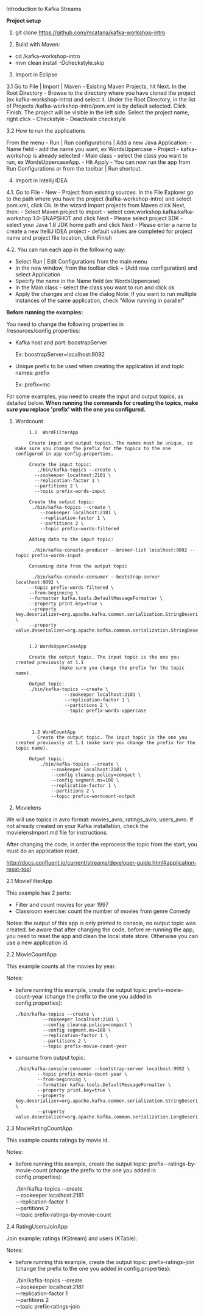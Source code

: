 Introduction to Kafka Streams

**Project setup**

1. git clone https://github.com/mcatana/kafka-workshop-intro

2. Build with Maven:

  - cd /kafka-workshop-intro
  - mvn clean install -Dcheckstyle.skip

3. Import in Eclipse

  3.1 Go to File | Import | Maven - Existing Maven Projects, hit Next.
  	In the Root Directory - Browse to the directory where you have cloned the project (ex kafka-workshop-intro) and select it.
  	Under the Root Directory, in the list of Projects /kafka-workshop-intro/pom.xml is by default selected. Click Finish.
    The project will be visible in the left side. Select the project name, right click - Checkstyle - Deactivate checkstyle

  3.2 How to run the applications

  From the menu - Run | Run configurations | Add a new Java Application:
    - Name field - add the name you want, ex WordsUppercase
    - Project - kafka-workshop is already selected
    - Main class - select the class you want to run, ex WordsUppercaseApp.
    - Hit Apply
    - You can now run the app from Run Configurations or from the toolbar | Run shortcut.





4. Import in Intellij IDEA

  4.1. Go to File - New - Project from existing sources.
     In the File Explorer go to the path where you have the project (kafka-workshop-intro) and select pom.xml, click Ok.
     In the wizard Import projects from Maven click Next, then:
     - Select Maven project to import - select com.workshop.kafka:kafka-workshop:1.0-SNAPSHOT and click Next
     - Please select project SDK - select your Java 1.8 JDK home path and click Next
    - Please enter a name to create a new ItelliJ IDEA project - default values are completed for project name and project file location, click Finish

  4.2. You can run each app in the following way:

  - Select Run | Edit Configurations from the main menu
  - In the new window, from the toolbar click + (Add new configuration) and select Application
  - Specify the name in the Name field (ex WordsUppercase)
  - In the Main class - select the class you want to run and click ok
  - Apply the changes and close the dialog
  Note: If you want to run multiple instances of the same application, check "Allow running in parallel"




**Before running the examples:**

You need to change the following properties in /resources/config.properties:
- Kafka host and port:  boostrapServer

   Ex: boostrapServer=localhost:9092
- Unique prefix to be used when creating the application id and topic names: prefix

  Ex: prefix=mc

For some examples, you need to create the input and output topics, as detailed
below.
**When running the commands for creating the topics, make sure you replace 'prefix'
with the one you configured.**

1. Wordcount

            1.1  WordFilterApp

            Create input and output topics. The names must be unique, so make sure you change the prefix for the topics to the one configured in app config.properties.

            Create the input topic:
               ./bin/kafka-topics --create \
              --zookeeper localhost:2181 \
              --replication-factor 1 \
              --partitions 2 \
              --topic prefix-words-input

            Create the output topic:
             ./bin/kafka-topics --create \
                --zookeeper localhost:2181 \
                --replication-factor 1 \
                --partitions 2 \
                --topic prefix-words-filtered

            Adding data to the input topic:

             ./bin/kafka-console-producer --broker-list localhost:9092 --topic prefix-words-input

            Consuming data from the output topic

             ./bin/kafka-console-consumer --bootstrap-server localhost:9092 \
            --topic prefix-words-filtered \
            --from-beginning \
            --formatter kafka.tools.DefaultMessageFormatter \
            --property print.key=true \
            --property key.deserializer=org.apache.kafka.common.serialization.StringDeserializer \
            --property value.deserializer=org.apache.kafka.common.serialization.StringDeserializer


            1.2 WordsUpperCaseApp

            Create the output topic. The input topic is the one you created previously at 1.1
                       (make sure you change the prefix for the topic name).

            Output topic:
            ./bin/kafka-topics --create \
                         --zookeeper localhost:2181 \
                         --replication-factor 1 \
                         --partitions 2 \
                         --topic prefix-words-uppercase



             1.3 WordCountApp
         	   Create the output topic. The input topic is the one you created previously at 1.1 (make sure you change the prefix for the topic name).

            Output topic:
                ./bin/kafka-topics --create \
                    --zookeeper localhost:2181 \
                    --config cleanup.policy=compact \
          	        --config segment.ms=100 \
                    --replication-factor 1 \
                    --partitions 2 \
                    --topic prefix-wordcount-output




2. Movielens

We will use topics in avro format: movies_avro, ratings_avro, users_avro.
If not already created on your Kafka installation, check the movielensImport.md file for instructions.

After changing the code, in order the reprocess the topic from the start, you must do an application reset.

http://docs.confluent.io/current/streams/developer-guide.html#application-reset-tool


2.1 MovieFilterApp

This example has 2 parts:
- Filter and count movies for year 1997
- Classroom exercise: count the number of movies from genre Comedy

Notes:
the output of this app is only printed to console, no output topic was created.
be aware that after changing the code, before re-running the app, you need to reset the app and clean the local state store. Otherwise you can use a new application id.


2.2 MovieCountApp

This example counts all the movies by year.

Notes:
- before running this example, create the output topic:
prefix-movie-count-year (change the prefix to the one you added in config.properties):


      ./bin/kafka-topics --create \
                --zookeeper localhost:2181 \
                --config cleanup.policy=compact \
                --config segment.ms=100 \
                --replication-factor 1 \
                --partitions 2 \
                --topic prefix-movie-count-year

- consume from output topic:


      ./bin/kafka-console-consumer --bootstrap-server localhost:9092 \
              --topic prefix-movie-count-year \
              --from-beginning \
              --formatter kafka.tools.DefaultMessageFormatter \
              --property print.key=true \
              --property key.deserializer=org.apache.kafka.common.serialization.StringDeserializer \
              --property value.deserializer=org.apache.kafka.common.serialization.LongDeserializer





2.3 MovieRatingCountApp

This example counts ratings by movie id.

Notes:
- before running this example, create the output topic:
prefix--ratings-by-movie-count
 (change the prefix to the one you added in config.properties):


    ./bin/kafka-topics --create \
              --zookeeper localhost:2181 \
              --replication-factor 1 \
              --partitions 2 \
              --topic prefix-ratings-by-movie-count


2.4 RatingUsersJoinApp

  Join example: ratings (KStream) and users (KTable).

  Notes:
 - before running this example, create the output topic:
prefix-ratings-join
 (change the prefix to the one you added in config.properties):


    ./bin/kafka-topics --create \
              --zookeeper localhost:2181 \
              --replication-factor 1 \
              --partitions 2 \
              --topic prefix-ratings-join

